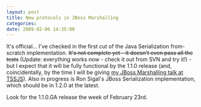 ```yaml
---
layout: post
title: New protocols in JBoss Marshalling
categories: 
date: 2009-02-06 14:35:00
---
```

 It's official... I've checked in the first cut of the Java Serialization from\-scratch implementation. <strike>It's not complete yet \- it doesn't even pass all the tests</strike> (Update: everything works now \- check it out from SVN and try it!) \- but I expect that it will be fully functional by the 1.1.0 release (and, coincidentally, by the time I will be giving <a href="http://javasymposium.techtarget.com/html/architecture.html?track=NL-476&amp;ad=684048&amp;Offer=JSemtssunsc112h&amp;asrc=EM_UTC_5542644&amp;uid=7850586#DLloydMarsh">my JBoss Marshalling talk at TSSJS</a>). Also in progress is Ron Sigal's JBoss Serialization implementation, which should be in 1.2.0 at the latest.

Look for the 1.1.0.GA release the week of February 23rd.